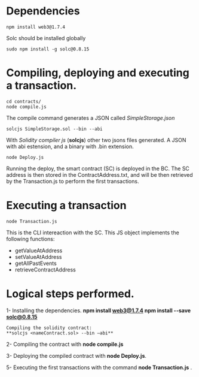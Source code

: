 # Dependencies

```
npm install web3@1.7.4
```

Solc should be installed globally

```
sudo npm install -g solc@0.8.15
```



# Compiling, deploying and executing a transaction.

```
cd contracts/
node compile.js
```
The compile command generates a JSON called _SimpleStorage.json_

```
solcjs SimpleStorage.sol --bin --abi
```

With _Solidity compiler js_ (**solcjs**) other two jsons files generated. A JSON with abi estension, and a binary with .bin extension.

```
node Deploy.js
```

Running the deploy, the smart contract (SC) is deployed in the BC.
The SC address is then stored in the ContractAddress.txt, and will be then retrieved by the Transaction.js to perform the first transactions.



# Executing a transaction

```
node Transaction.js
```

This is the CLI intereaction with the SC.
This JS object implements the following functions:
- getValueAtAddress
- setValueAtAddress
- getAllPastEvents
- retrieveContractAddress



# Logical steps performed.

1-	Installing the dependencies.
    **npm install web3@1.7.4
    npm install --save solc@0.8.15**
    
    Compiling the solidity contract:
    **solcjs <nameContract.sol> --bin –abi**

2-	Compiling the contract with **node compile.js**

3-	Deploying the compiled contract with **node Deploy.js**.

5-	Executing the first transactions with the command **node Transaction.js** .
